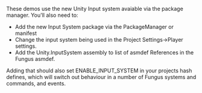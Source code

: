 These demos use the new Unity Input system avaiable via the package manager.
You'll also need to:
- Add the new Input System package via the PackageManager or manifest
- Change the input system being used in the Project Settings->Player settings.
- Add the Unity.InputSystem assembly to list of asmdef References in the Fungus asmdef.

Adding that should also set ENABLE_INPUT_SYSTEM in your projects hash defines, which will switch out behaviour in a number of Fungus systems and commands, and events.